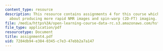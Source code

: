 ```yaml
---
content_type: resource
description: This resource contains assignments 4 for this course which discusses
  about producing more rapid NMR images and spin-warp (2D-FT) imaging.
file: /media/https%3A/open-learning-course-data-rc.s3.amazonaws.com/hst-584j-magnetic-resonance-analytic-biochemical-and-imaging-techniques-spring-2006/7284db94e3840345c7e347ebb2a7a147_assignment4.pdf
file_type: application/pdf
resourcetype: Document
title: assignment4.pdf
uid: 7284db94-e384-0345-c7e3-47ebb2a7a147
---
```


